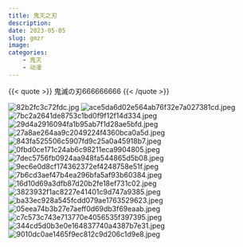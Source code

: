 ```yaml
---
title: 鬼灭之刃
description: 
date: 2023-05-05
slug: gmzr
image: 
categories:
    - 鬼灭
    - 动漫
---
```


{{< quote >}}
鬼滅の刃666666666
{{< /quote >}}



<img src="https://raw.githubusercontent.com/Sunzijie/picplus/main/2023%E5%B9%B4/6%E6%9C%88/82b2fc3c72fdc.jpg" alt="82b2fc3c72fdc.jpg" title="82b2fc3c72fdc.jpg" />
<img src="https://raw.githubusercontent.com/Sunzijie/picplus/main/2023%E5%B9%B4/6%E6%9C%88/ace5da6d02e564ab76f32e7a027381cd.jpeg" alt="ace5da6d02e564ab76f32e7a027381cd.jpeg" title="ace5da6d02e564ab76f32e7a027381cd.jpeg" />
<img src="https://raw.githubusercontent.com/Sunzijie/picplus/main/2023%E5%B9%B4/6%E6%9C%88/7bc2a2641de8753c1bd0f9f12f14d334.jpeg" alt="7bc2a2641de8753c1bd0f9f12f14d334.jpeg" title="7bc2a2641de8753c1bd0f9f12f14d334.jpeg" />
<img src="https://raw.githubusercontent.com/Sunzijie/picplus/main/2023%E5%B9%B4/6%E6%9C%88/29d4a2916094fa1b95ab7f1d28ae5bfd.jpeg" alt="29d4a2916094fa1b95ab7f1d28ae5bfd.jpeg" title="29d4a2916094fa1b95ab7f1d28ae5bfd.jpeg" />
<img src="https://raw.githubusercontent.com/Sunzijie/picplus/main/2023%E5%B9%B4/6%E6%9C%88/27a8ae264aa9c2049224f4360bca0a5d.jpeg" alt="27a8ae264aa9c2049224f4360bca0a5d.jpeg" title="27a8ae264aa9c2049224f4360bca0a5d.jpeg" />

<img src="https://raw.githubusercontent.com/Sunzijie/picplus/main/2023%E5%B9%B4/6%E6%9C%88/843fa525506c5907fd9c25a0a45918b7.jpeg" alt="843fa525506c5907fd9c25a0a45918b7.jpeg" title="843fa525506c5907fd9c25a0a45918b7.jpeg" />
<img src="https://raw.githubusercontent.com/Sunzijie/picplus/main/2023%E5%B9%B4/6%E6%9C%88/0fbd0ce171c24ab6c98211eca9904805.jpeg" alt="0fbd0ce171c24ab6c98211eca9904805.jpeg" title="0fbd0ce171c24ab6c98211eca9904805.jpeg" />
<img src="https://raw.githubusercontent.com/Sunzijie/picplus/main/2023%E5%B9%B4/6%E6%9C%88/7dec5756fb0924aa948fa544865d5b08.jpeg" alt="7dec5756fb0924aa948fa544865d5b08.jpeg" title="7dec5756fb0924aa948fa544865d5b08.jpeg" />
        <img src="https://raw.githubusercontent.com/Sunzijie/picplus/main/2023%E5%B9%B4/6%E6%9C%88/9ec6e0d8cf174362372ef4248758e51f.jpeg" alt="9ec6e0d8cf174362372ef4248758e51f.jpeg" title="9ec6e0d8cf174362372ef4248758e51f.jpeg" />
        <img src="https://raw.githubusercontent.com/Sunzijie/picplus/main/2023%E5%B9%B4/6%E6%9C%88/7b6cd3aef47b4ea296bfa5af93b60384.jpeg" alt="7b6cd3aef47b4ea296bfa5af93b60384.jpeg" title="7b6cd3aef47b4ea296bfa5af93b60384.jpeg" />
        <img src="https://raw.githubusercontent.com/Sunzijie/picplus/main/2023%E5%B9%B4/6%E6%9C%88/16d10d69a3dfb87d20b2fe18ef731c02.jpeg" alt="16d10d69a3dfb87d20b2fe18ef731c02.jpeg" title="16d10d69a3dfb87d20b2fe18ef731c02.jpeg" />
        <img src="https://raw.githubusercontent.com/Sunzijie/picplus/main/2023%E5%B9%B4/6%E6%9C%88/3823932f1ac8227e41401c9d747a9385.jpeg" alt="3823932f1ac8227e41401c9d747a9385.jpeg" title="3823932f1ac8227e41401c9d747a9385.jpeg" />
        <img src="https://raw.githubusercontent.com/Sunzijie/picplus/main/2023%E5%B9%B4/6%E6%9C%88/ba33ec928a545fcdd079ae1763529623.jpeg" alt="ba33ec928a545fcdd079ae1763529623.jpeg" title="ba33ec928a545fcdd079ae1763529623.jpeg" />
        <img src="https://raw.githubusercontent.com/Sunzijie/picplus/main/2023%E5%B9%B4/6%E6%9C%88/05eea74b3b27e7aeff0d69db3f69eaab.jpeg" alt="05eea74b3b27e7aeff0d69db3f69eaab.jpeg" title="05eea74b3b27e7aeff0d69db3f69eaab.jpeg" />
        <img src="https://raw.githubusercontent.com/Sunzijie/picplus/main/2023%E5%B9%B4/6%E6%9C%88/c7c573c743e713770e4056535f397395.jpeg" alt="c7c573c743e713770e4056535f397395.jpeg" title="c7c573c743e713770e4056535f397395.jpeg" />
        <img src="https://raw.githubusercontent.com/Sunzijie/picplus/main/2023%E5%B9%B4/6%E6%9C%88/344cd5d0b3e0e164837740a4387b7e31.jpeg" alt="344cd5d0b3e0e164837740a4387b7e31.jpeg" title="344cd5d0b3e0e164837740a4387b7e31.jpeg" />
        <img src="https://raw.githubusercontent.com/Sunzijie/picplus/main/2023%E5%B9%B4/6%E6%9C%88/9010dc0ae1465f9ec812c9d206c1d9e8.jpeg" alt="9010dc0ae1465f9ec812c9d206c1d9e8.jpeg" title="9010dc0ae1465f9ec812c9d206c1d9e8.jpeg" />